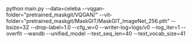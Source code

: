 

python main.py --data=celeba --vqgan-folder="pretrained_maskgit/VQGAN/" --vit-folder="pretrained_maskgit/MaskGIT/MaskGIT_ImageNet_256.pth" --bsize=32 --drop-label=1.0 --cfg_w=0 --writer-log=logs/v0 --log_iter=1 --overfit --wandb --unified_model --text_seq_len=40 --text_vocab_size=41

